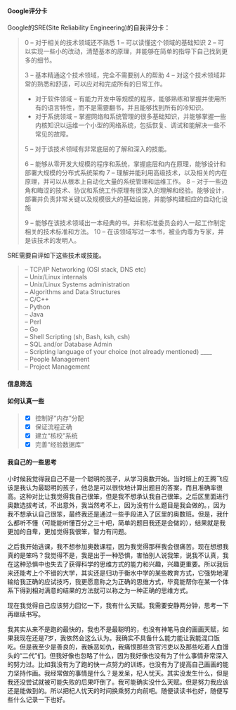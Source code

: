 #### Google评分卡

Google的SRE(Site Reliability Engineering)的自我评分卡：

> 0 – 对于相关的技术领域还不熟悉
> 1 – 可以读懂这个领域的基础知识
> 2 – 可以实现一些小的改动，清楚基本的原理，并能够在简单的指导下自己找到更多的细节。
>
> 3 – 基本精通这个技术领域，完全不需要别人的帮助
> 4 – 对这个技术领域非常的熟悉和舒适，可以应对和完成所有的日常工作。
>
> - 对于软件领域 – 有能力开发中等规模的程序，能够熟练和掌握并使用所有的语言特性，而不是需要翻书，并且能够找到所有的冷知识。
> - 对于系统领域 – 掌握网络和系统管理的很多基础知识，并能够掌握一些内核知识以运维一个小型的网络系统，包括恢复、调试和能解决一些不常见的故障。
>
> 5 – 对于该技术领域有非常底层的了解和深入的技能。
>
> 6 – 能够从零开发大规模的程序和系统，掌握底层和内在原理，能够设计和部署大规模的分布式系统架构
> 7 – 理解并能利用高级技术，以及相关的内在原理，并可以从根本上自动化大量的系统管理和运维工作。
> 8 – 对于一些边角和晦涩的技术、协议和系统工作原理有很深入的理解和经验。能够设计，部署并负责非常关键以及规模很大的基础设施，并能够构建相应的自动化设施
>
> 9 – 能够在该技术领域出一本经典的书。并和标准委员会的人一起工作制定相关的技术标准和方法。
> 10 – 在该领域写过一本书，被业内尊为专家，并是该技术的发明人。

SRE需要自评如下这些技术或技能。

> – TCP/IP Networking (OSI stack, DNS etc)  
> – Unix/Linux internals  
> – Unix/Linux Systems administration  
> – Algorithms and Data Structures  
> – C/C++  
> – Python  
> – Java  
> – Perl  
> – Go  
> – Shell Scripting (sh, Bash, ksh, csh)  
> – SQL and/or Database Admin  
> – Scripting language of your choice (not already mentioned) ____  
> – People Management  
> – Project Management  

#### 信息筛选

#### 如何认真一些

> + [x] 控制好“内存”分配
> + [x] 保证流程正确
> + [x] 建立“核校”系统
> + [x] 完善“经验数据库”

####  我自己的一些思考

小时候我觉得我自己不是一个聪明的孩子，从学习奥数开始。当时班上的王腾飞应该是我认为最聪明的孩子，他总是可以很快地计算出题目的答案，而且准确率很高。这种对比让我觉得我自己很笨，但是我不想承认我自己很笨。之后区里面进行奥数选拔考试，不出意外，我当然考不上，因为没有什么题目是我会做的。，因为我不想承认自己很笨，最终我还是通过一些手段进入了区里的奥数班。但是，我什么都听不懂（可能能听懂百分之三十吧，简单的题目我还是会做的），结果就是我更加的自卑，更加觉得我很笨，智力有问题。

之后我开始逃课，我不想参加奥数课程，因为我觉得那样我会很痛苦。现在想想我真的是笨吗？我觉得不是，我是出于一种恐惧，害怕别人说我笨，说我不认真，我在这种恐惧中也失去了获得科学的思维方式的能力和兴趣，兴趣更重要。所以我后来还能考上个不错的大学，其实还是归功于衡水中学的某些教育方式，它强势地灌输给我正确的应试技巧，我更愿意称之为正确的思维方式，毕竟能帮你在某一个体系下得到相对满意的结果的方法就可以称之为一种正确的思维方式。

现在我觉得自己应该努力回忆一下，我有什么天赋。我需要安静两分钟，思考一下再继续书写。

我其实从来不是跑的最快的，我也不是最聪明的，也没有神笔马良的画画天赋，如果我现在还是7岁，我依然会这么认为。我确实不具备什么能力能让我能混口饭吃。但是我至少是善良的，我嫉恶如仇，我痛恨那些贪官污吏以及那些吃着人血馒头的“二代”们。但我好像也忽略了什么，因为我好像也没有为了什么事情非常深入的努力过。比如我没有为了跑的快一点努力的训练，也没有为了提高自己画画的能力坚持作画。我经常做的事情是什么？是发呆，杞人忧天。其实没发生什么，但是我还没尝试就被可能失败的后果吓倒了。我可能确实没什么天赋。但是努力我应该还是能做到的。所以把杞人忧天的时间换乘努力向前吧。随便读读书也好，随便写些什么记录一下也好。

